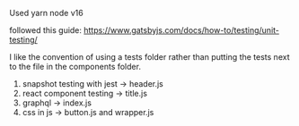 Used yarn 
node v16

followed this guide: https://www.gatsbyjs.com/docs/how-to/testing/unit-testing/ 

I like the convention of using a tests folder rather than putting the tests next to the file in the components folder.



1. snapshot testing with jest -> header.js
2. react component testing -> title.js
3. graphql -> index.js
4. css in js -> button.js and wrapper.js

